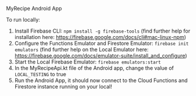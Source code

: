 MyRecipe Android App

To run locally:
1. Install Firebase CLI: `npm install -g firebase-tools` (find further help for installation here: https://firebase.google.com/docs/cli#mac-linux-npm)
2. Configure the Functions Emulator and Firestore Emulator: `firebase init emulators` (find further help on the Local Emulator here: https://firebase.google.com/docs/emulator-suite/install_and_configure)
3. Start the Local Firebase Emulator: `firebase emulators:start`
4. In the MyRecipeApi.kt file of the Android app, change the value of `LOCAL_TESTING` to true
5. Run the Android App, it should now connect to the Cloud Functions and Firestore instance running on your local!
